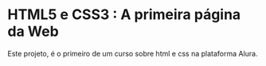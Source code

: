 # HTML5 e CSS3 : A primeira página da Web
Este projeto, é o primeiro de um curso sobre html e css na plataforma Alura.